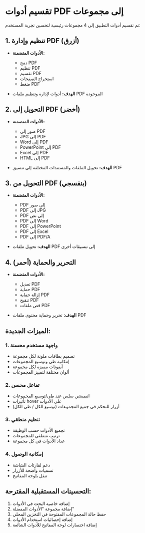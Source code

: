 # تقسيم أدوات PDF إلى مجموعات

تم تقسيم أدوات التطبيق إلى 4 مجموعات رئيسية لتحسين تجربة المستخدم:

## 1. تنظيم وإدارة PDF (أزرق)
- **الأدوات المتضمنة:**
  - دمج PDF
  - تنظيم PDF
  - تقسيم PDF
  - استخراج الصفحات
  - ضغط PDF

- **الهدف:** أدوات لإدارة وتنظيم ملفات PDF الموجودة

## 2. التحويل إلى PDF (أخضر)
- **الأدوات المتضمنة:**
  - صور إلى PDF
  - JPG إلى PDF
  - Word إلى PDF
  - PowerPoint إلى PDF
  - Excel إلى PDF
  - HTML إلى PDF

- **الهدف:** تحويل الملفات والمستندات المختلفة إلى تنسيق PDF

## 3. التحويل من PDF (بنفسجي)
- **الأدوات المتضمنة:**
  - PDF إلى صور
  - PDF إلى JPG
  - PDF إلى نص
  - PDF إلى Word
  - PDF إلى PowerPoint
  - PDF إلى Excel
  - PDF إلى PDF/A

- **الهدف:** تحويل ملفات PDF إلى تنسيقات أخرى

## 4. التحرير والحماية (أحمر)
- **الأدوات المتضمنة:**
  - تعديل PDF
  - حماية PDF
  - إزالة حماية PDF
  - تنقيح PDF
  - قص ملفات PDF

- **الهدف:** تحرير وحماية محتوى ملفات PDF

## الميزات الجديدة:

### 1. واجهة مستخدم محسنة
- تصميم بطاقات ملونة لكل مجموعة
- إمكانية طي وتوسيع المجموعات
- أيقونات مميزة لكل مجموعة
- ألوان مختلفة لتمييز المجموعات

### 2. تفاعل محسن
- انيميشن سلس عند طي/توسيع المجموعات
- تأثيرات hover على الأدوات
- أزرار للتحكم في جميع المجموعات (توسيع الكل / طي الكل)

### 3. تنظيم منطقي
- تجميع الأدوات حسب الوظيفة
- ترتيب منطقي للمجموعات
- عداد الأدوات في كل مجموعة

### 4. إمكانية الوصول
- دعم لقارئات الشاشة
- تسميات واضحة للأزرار
- تنقل بلوحة المفاتيح

## التحسينات المستقبلية المقترحة:
1. إضافة خاصية البحث في الأدوات
2. إضافة مجموعة "الأدوات المفضلة"
3. حفظ حالة المجموعات المفتوحة في التخزين المحلي
4. إضافة إحصائيات استخدام الأدوات
5. إضافة اختصارات لوحة المفاتيح للأدوات الشائعة